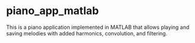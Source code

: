 # piano_app_matlab
This is a piano application implemented in MATLAB that allows playing and saving melodies with added harmonics, convolution, and filtering.
